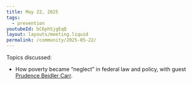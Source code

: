 ```yaml
---
title: May 22, 2025
tags:
  - prevention
youtubeId: bC6phSjgEqQ
layout: layouts/meeting.liquid
permalink: /community/2025-05-22/
---
```

Topics discussed:

* How poverty became “neglect” in federal law and policy, with guest [Prudence Beidler Carr](https://www.americanbar.org/groups/public_interest/child_law/staff1/team/prudence-beidler-carr-/).
